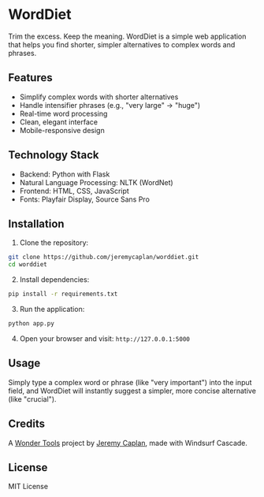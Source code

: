 # WordDiet

Trim the excess. Keep the meaning. WordDiet is a simple web application that helps you find shorter, simpler alternatives to complex words and phrases.

## Features

- Simplify complex words with shorter alternatives
- Handle intensifier phrases (e.g., "very large" → "huge")
- Real-time word processing
- Clean, elegant interface
- Mobile-responsive design

## Technology Stack

- Backend: Python with Flask
- Natural Language Processing: NLTK (WordNet)
- Frontend: HTML, CSS, JavaScript
- Fonts: Playfair Display, Source Sans Pro

## Installation

1. Clone the repository:
```bash
git clone https://github.com/jeremycaplan/worddiet.git
cd worddiet
```

2. Install dependencies:
```bash
pip install -r requirements.txt
```

3. Run the application:
```bash
python app.py
```

4. Open your browser and visit: `http://127.0.0.1:5000`

## Usage

Simply type a complex word or phrase (like "very important") into the input field, and WordDiet will instantly suggest a simpler, more concise alternative (like "crucial").

## Credits

A [Wonder Tools](https://wondertools.org) project by [Jeremy Caplan](https://github.com/jeremycaplan), made with Windsurf Cascade.

## License

MIT License
